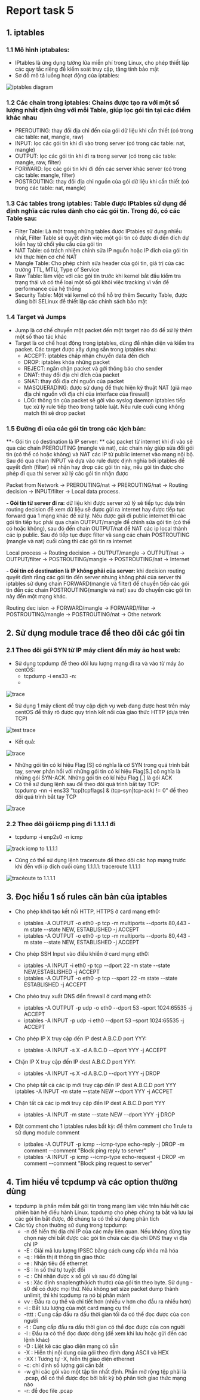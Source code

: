 # Report task 5  

## 1. iptables  

###  1.1 Mô hình iptabales:  
- IPtables là ứng dụng tường lửa miễn phí trong Linux, cho phép thiết lập các quy tắc riêng để kiểm soát truy cập, tăng tính bảo mật   
- Sơ đồ mô tả luồng hoạt động của iptables:  

![iptables diagram](img/iptable_diagram.png)  


###  1.2 Các chain trong iptables: Chains được tạo ra với một số lượng nhất định ứng với mỗi Table, giúp lọc gói tin tại các điểm khác nhau  

- PREROUTING: thay đổi địa chỉ đến của gói dữ liệu khi cần thiết (có trong các table: nat, mangle, raw)   
- INPUT: lọc các gói tin khi đi vào trong server (có trong các table: nat, mangle)  
- OUTPUT: lọc các gói tin khi đi ra trong server (có trong các table: mangle, raw, filter)   
- FORWARD: lọc các gói tin khi đi đến các server khác server (có trong các table: mangle, filter)  
- POSTROUTING: thay đổi địa chỉ nguồn của gói dữ liệu khi cần thiết (có trong các table: nat, mangle)      
###  1.3 Các tables trong iptables: Table được IPtables sử dụng để định nghĩa các rules dành cho các gói tin. Trong đó, có các Table sau:    

- Filter Table: Là một trong những tables được IPtables sử dụng nhiều nhất, Filter Table sẽ quyết định việc một gói tin có được đi đến đích dự kiến hay từ chối yêu cầu của gói tin  
- NAT Table: có trách nhiệm chỉnh sửa IP nguồn hoặc IP đích của gói tin khi thực hiện cơ chế NAT   
- Mangle Table: Cho phép chỉnh sửa header của gói tin, giá trị của các trường TTL, MTU, Type of Service  
- Raw Table: làm việc với các gói tin trước khi kernel bắt đầu kiểm tra trạng thái và có thể loại một số gói khỏi việc tracking vì vấn đề performance của hệ thống  
- Security Table:  Một vài kernel có thể hỗ trợ thêm Security Table, được dùng bởi SELinux để thiết lập các chính sách bảo mật   

###   1.4 Target và Jumps   
- Jump là cơ chế chuyển một packet đến một target nào đó để xử lý thêm một số thao tác khác   
-  Target là cơ chế hoạt động trong iptables, dùng để nhận diện và kiểm tra packet. Các target được xây dựng sẵn trong iptables như:  
    - ACCEPT: iptables chấp nhận chuyển data đến đích  
    - DROP: iptables khóa những packet  
    - REJECT: ngăn chặn packet và gởi thông báo cho sender  
    - DNAT: thay đổi địa chỉ đích của packet  
    - SNAT: thay đổi địa chỉ nguồn của packet  
    - MASQUERADING: được sử dụng để thực hiện kỹ thuật NAT (giả mạo địa chỉ nguồn
với địa chỉ của interface của firewall)  
    - LOG: thông tin của packet sẽ gởi vào syslog daemon iptables tiếp tục xử lý rule tiếp
theo trong table luật. Nếu rule cuối cùng không match thì sẽ drop packet  


###   1.5 Đường đi của các gói tin trong các kịch bản:    

**- Gói tin có destination là IP server: ** các packet từ internet khi đi vào  sẽ qua các chain PREROUTING (mangle và nat), các chain này giúp sửa đổi gói tin (có thể có hoặc không) và NAT các IP từ public internet vào mạng nội bộ. Sau đó qua chain INPUT và dựa vào rule được định nghĩa bởi iptables để quyết định (filter) sẽ nhận hay drop các gói tin này, nếu gói tin được cho phép đi qua thì server xử lý các gói tin nhận được   

Packet from Network -> PREROUTING/nat -> PREROUTING/nat -> Routing decision -> INPUT/filter -> Local data process.  

**- Gói tin từ server đi ra:**  dữ liệu khi được server xử lý sẽ tiếp tục dựa trên routing decision để xem dữ liệu sẽ được gửi ra internet hay được tiếp tục forward qua 1 mạng khác để xử lý. Nếu được gửi đi public internet thì các gói tin tiếp tục phải qua chain OUTPUT/mangle để chỉnh sửa gói tin (có thể có hoặc không), sau đó đến chain OUTPUT/nat để NAT các ip local thành các ip public. Sau đó tiếp tục được filter và sang các chain POSTROUTING (mangle và nat) cuối cùng thì các gói tin ra internet   
  
Local process -> Routing decision -> OUTPUT/mangle -> OUTPUT/nat -> OUTPUT/filter -> POSTROUTING/mangle -> POSTROUTING/nat -> Internet   

**- Gói tin có destination là IP không phải của server:**  khi decision routing quyết định rằng các gói tin đến server nhưng không phải của server thì iptables sử dụng chain FORWARD(mangle và filter) để chuyển tiếp các gói tin đến các chain POSTROUTING(mangle và nat) sau đó chuyển các gói tin này đến một mạng khác.   

Routing dec ision -> FORWARD/mangle -> FORWARD/filter -> POSTROUTING/mangle -> POSTROUTING/nat -> Othe network  

## 2. Sử dụng module trace để theo dõi các gói tin   
###     2.1 Theo dõi gói SYN từ IP máy client đến máy ảo host web:  
- Sử dụng tcpdump để theo dõi lưu lượng mạng đi ra và vào từ máy ảo centOS:  
    - tcpdump -i ens33 -n:  
    - 
![trace](img/trace1.png)  

- Sử dụng 1 máy client để truy cập dịch vụ web đang được host trên máy centOS để thấy rõ được quy trình kết nối của giao thức HTTP (dựa trên TCP)  

![test trace](img/test-trace1.png)  

- Kết quả:   

![trace](img/trace2.png)   

- Những gói tin có kí hiệu Flag [S] có nghĩa là cờ SYN trong quá trình bắt tay, server phản hổi với những gói tin có kí hiệu Flag[S.] cõ nghĩa là những gói SYN-ACK. Những gói tin có kí hiệu Flag [.] là gói ACK  
- Có thể sử dụng lệnh sau để theo dõi quá trình bắt tay TCP:   
tcpdump -nn -i ens33 "tcp[tcpflags] & (tcp-syn|tcp-ack) != 0" để theo dõi quá trình bắt tay TCP    

![trace](img/trace3.png)   

###         2.2 Theo dõi gói icmp ping đi 1.1.1.1 đi   

- tcpdump -i enp2s0 -n icmp  

![track icmp to 1.1.1.1](img/trace_to_1111.png)  

- Cũng có thể sử dụng lệnh traceroute để theo dõi các hop mạng trước khi đến với ip đích cuối cùng 1.1.1.1: traceroute 1.1.1.1   


![tracẻoute to 1.1.1.1](img/traceroute_to_1111.png)  

## 3. Đọc hiểu 1 số rules căn bản của iptables  

- Cho phép khởi tạo kết nối HTTP, HTTPS ở card mạng eth0:   
    - iptables -A OUTPUT -o eth0 -p tcp -m multiports --dports 80,443 -m state --state NEW, ESTABLISHED -j ACCEPT   
    - iptables -A OUTPUT -o eth0 -p tcp -m multiports --dports 80,443 -m state --state NEW, ESTABLISHED -j ACCEPT   

- Cho phép SSH Input vào điều khiển ở card mạng eth0:  
    - iptables -A INPUT -i eth0 -p tcp --dport 22 -m state --state NEW,ESTABLISHED -j ACCEPT  
    - iptables -A OUTPUT -o eth0 -p tcp --sport 22 -m state --state ESTABLISHED -j ACCEPT

- Cho phéo truy xuất DNS đến firewall ở card mạng eth0:   
    - iptables -A OUTPUT -p udp -o eth0 --dport 53 –sport 1024:65535 -j ACCEPT      
    - iptables -A INPUT -p udp -i eth0 --dport 53 –sport 1024:65535 -j ACCEPT       
    
- Cho phép IP X truy cập đến IP dest A.B.C.D port YYY:    
    - iptables -A INPUT -s X -d A.B.C.D --dport YYY -j ACCEPT  

- Chặn IP X truy cập đến IP dest A.B.C.D port YYY:    
    - iptables -A INPUT -s X -d A.B.C.D --dport YYY -j DROP  

- Cho phép tất cả các ip mới truy cập đến IP dest A.B.C.D port YYY   
iptables -A INPUT  -m state --state NEW --dport YYY -j ACCPET  

- Chặn tất cả các ip mới truy cập đến IP dest A.B.C.D port YYY   
    - iptables -A INPUT  -m state --state NEW --dport YYY -j DROP  

- Đặt comment cho 1 iptables rules bất kỳ:  để thêm comment cho 1 rule ta sử dụng module comment  
    - iptbales -A OUTPUT -p icmp --icmp-type echo-reply -j DROP -m comment --comment "Block ping reply to server"  
    - iptables -A INPUT -p icmp --icmp-type echo-request -j DROP -m comment --comment "Block ping request to server"  

## 4. Tìm hiểu về tcpdump và các option thường dùng   
- tcpdump là phần mềm bắt gói tin trong mạng làm việc trên hầu hết các phiên bản hệ điều hành Linux. tcpdump cho phép chúng ta bắt và lưu lại các gói tin bắt được, để chúng ta có thể sử dụng phân tích  
- Các tùy chọn thường sử dụng trong tcpdump:  
    - -n để hiển thị địa chỉ IP của các máy liên quan. Nếu không dùng tùy chọn này chỉ bắt được các gói tin chứa các địa chỉ DNS thay vì địa chỉ IP  
    - -E : Giải mã lưu lượng IPSEC bằng cách cung cấp khóa mã hóa  
    - -q : Hiển thị ít thông tin giao thức   
    - -e : Nhận tiêu đề ethernet  
    - -S : In số thứ tự tuyệt đối  
    - -c : Chỉ nhận được x số gói và sau đó dừng lại  
    - -s : Xác định snaplength(kích thước) của gói tin theo byte. Sử dụng -s0 để có được mọi thứ. Nếu không set size packet dump thành unlimit, thì khi tcpdump ra nó bị phân mảnh  
    - vv : Đầu ra cụ thể và chi tiết hơn (nhiều v hơn cho đầu ra nhiều hơn)  
    - -i : Bắt lưu lượng của một card mạng cụ thể  
    - -tttt : Cung cấp đầu ra dấu thời gian tối đa có thể đọc được của con người   
    - -t : Cung cấp đầu ra dấu thời gian có thể đọc được của con người   
    - -l : Đầu ra có thể đọc được dòng (để xem khi lưu hoặc gửi đến các lệnh khác)  
    - -D : Liệt kê các giao diện mạng có sẵn  
    - -X : Hiển thị nội dung của gói theo định dạng ASCII và HEX  
    - -XX : Tương tự -X, hiển thị giao diện ethernet  
    - -c: chỉ định số lượng gói cần bắt  
    - -w ghi các gói vào một tập tin nhất định. Phần mở rộng tệp phải là .pcap, để có thể được đọc bởi bất kỳ bộ phân tích giao thức mạng nào   
    - -r: để đọc file .pcap   
